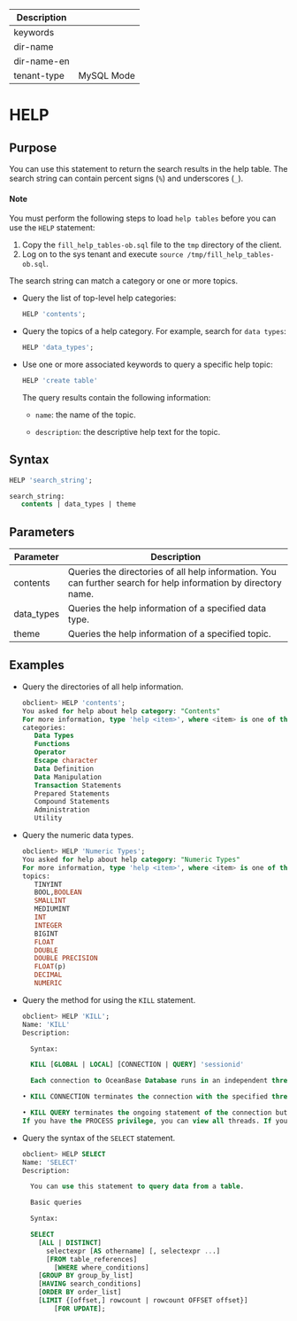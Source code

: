 | Description   |                 |
|---------------|-----------------|
| keywords      |                 |
| dir-name      |                 |
| dir-name-en   |                 |
| tenant-type   | MySQL Mode      |

# HELP

## Purpose

You can use this statement to return the search results in the help table. The search string can contain percent signs (`%`) and underscores (`_`).

  <main id="notice" type='explain'>
    <h4>Note</h4>
    <p>You must perform the following steps to load <code>help tables</code> before you can use the <code>HELP</code> statement:</p>
    <ol>
    <li>Copy the <code>fill_help_tables-ob.sql</code> file to the <code>tmp</code> directory of the client. </li>
    <li>Log on to the sys tenant and execute <code>source /tmp/fill_help_tables-ob.sql</code>. </li>
    </ol>
  </main>

The search string can match a category or one or more topics.

* Query the list of top-level help categories:

   ```sql
   HELP 'contents';
   ```

* Query the topics of a help category. For example, search for `data types`:

   ```sql
   HELP 'data_types';
   ```

* Use one or more associated keywords to query a specific help topic:

   ```sql
   HELP 'create table'
   ```

   The query results contain the following information:
   * `name`: the name of the topic.

   * `description`: the descriptive help text for the topic.

## Syntax

```sql
HELP 'search_string';

search_string:
   contents | data_types | theme
```

## Parameters

| Parameter | Description |
|------------|-------------------------------|
| contents | Queries the directories of all help information. You can further search for help information by directory name.  |
| data_types | Queries the help information of a specified data type.  |
| theme | Queries the help information of a specified topic.  |

## Examples

* Query the directories of all help information.

   ```sql
   obclient> HELP 'contents';
   You asked for help about help category: "Contents"
   For more information, type 'help <item>', where <item> is one of the following
   categories:
      Data Types
      Functions
      Operator
      Escape character
      Data Definition
      Data Manipulation
      Transaction Statements
      Prepared Statements
      Compound Statements
      Administration
      Utility
   ```

* Query the numeric data types.

   ```sql
   obclient> HELP 'Numeric Types';
   You asked for help about help category: "Numeric Types"
   For more information, type 'help <item>', where <item> is one of the following
   topics:
      TINYINT
      BOOL,BOOLEAN
      SMALLINT
      MEDIUMINT
      INT
      INTEGER
      BIGINT
      FLOAT
      DOUBLE
      DOUBLE PRECISION
      FLOAT(p)
      DECIMAL
      NUMERIC
   ```

* Query the method for using the `KILL` statement.

   ```sql
   obclient> HELP 'KILL';
   Name: 'KILL'
   Description:

     Syntax:

     KILL [GLOBAL | LOCAL] [CONNECTION | QUERY] 'sessionid'

     Each connection to OceanBase Database runs in an independent thread. You can use the SHOW PROCESSLIST statement to query the ongoing threads and use the KILL thread_id statement to terminate a thread.

   • KILL CONNECTION terminates the connection with the specified thread ID, like the KILL statement without a modifier.

   • KILL QUERY terminates the ongoing statement of the connection but retains the current status of the connection.
   If you have the PROCESS privilege, you can view all threads. If you have the SUPER privilege, you can terminate all threads and statements. Otherwise, you can view and terminate only your own threads and statements.
   ```

* Query the syntax of the `SELECT` statement.

   ```sql
   obclient> HELP SELECT
   Name: 'SELECT'
   Description:

     You can use this statement to query data from a table.

     Basic queries

     Syntax:

     SELECT
       [ALL | DISTINCT]
         selectexpr [AS othername] [, selectexpr ...]
         [FROM table_references]
           [WHERE where_conditions]
       [GROUP BY group_by_list]
       [HAVING search_conditions]
       [ORDER BY order_list]
       [LIMIT {[offset,] rowcount | rowcount OFFSET offset}]
           [FOR UPDATE];
   ```
